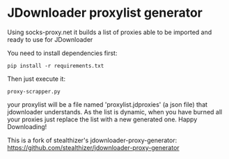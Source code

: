 # JDownloader proxylist generator

Using socks-proxy.net it builds a list of proxies able to be imported and ready to use for JDownloader

You need to install dependencies first:

```
pip install -r requirements.txt
```

Then just execute it:

```
proxy-scrapper.py
```

your proxylist will be a file named 'proxylist.jdproxies' (a json file) that jdownloader understands.
As the list is dynamic, when you have burned all your proxies just replace the list with a new generated one. 
Happy Downloading!

This is a fork of stealthizer's jdownloader-proxy-generator: https://github.com/stealthizer/jdownloader-proxy-generator